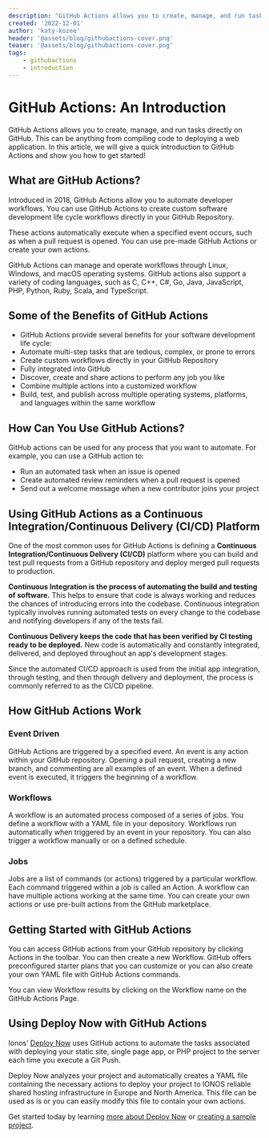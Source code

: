 ```yaml
---
description: "GitHub Actions allows you to create, manage, and run tasks directly on GitHub. This can be anything from compiling code to deploying a web application. In this article, we will give a quick introduction to GitHub Actions and show you how to get started!"
created: '2022-12-01'
author: 'katy-kozee'
header: '@assets/blog/githubactions-cover.png'
teaser: '@assets/blog/githubactions-cover.png'
tags:
    - githubactions
    - introduction
---
```


# GitHub Actions: An Introduction

GitHub Actions allows you to create, manage, and run tasks directly on GitHub. This can be anything from compiling code to deploying a web application. In this article, we will give a quick introduction to GitHub Actions and show you how to get started!

## What are GitHub Actions?

Introduced in 2018, GitHub Actions allow you to automate developer workflows. You can use GitHub Actions to create custom software development life cycle workflows directly in your GitHub Repository.

These actions automatically execute when a specified event occurs, such as when a pull request is opened. You can use pre-made GitHub Actions or create your own actions.

GitHub Actions can manage and operate workflows through Linux, Windows, and macOS operating systems. GitHub actions also support a variety of coding languages, such as C, C++, C#, Go, Java, JavaScript, PHP, Python, Ruby, Scala, and TypeScript.

## Some of the Benefits of GitHub Actions

- GitHub Actions provide several benefits for your software development life cycle:
- Automate multi-step tasks that are tedious, complex, or prone to errors
- Create custom workflows directly in your GitHub Repository
- Fully integrated into GitHub
- Discover, create and share actions to perform any job you like
- Combine multiple actions into a customized workflow
- Build, test, and publish across multiple operating systems, platforms, and languages within the same workflow

## How Can You Use GitHub Actions?

GitHub actions can be used for any process that you want to automate. For example, you can use a GitHub action to:

- Run an automated task when an issue is opened
- Create automated review reminders when a pull request is opened
- Send out a welcome message when a new contributor joins your project

## Using GitHub Actions as a Continuous Integration/Continuous Delivery (CI/CD) Platform

One of the most common uses for GitHub Actions is defining a **Continuous Integration/Continuous Delivery (CI/CD)** platform where you can build and test pull requests from a GitHub repository and deploy merged pull requests to production. 

**Continuous Integration is the process of automating the build and testing of software.** This helps to ensure that code is always working and reduces the chances of introducing errors into the codebase. Continuous integration typically involves running automated tests on every change to the codebase and notifying developers if any of the tests fail.

**Continuous Delivery keeps the code that has been verified by CI testing ready to be deployed.** New code is automatically and constantly integrated, delivered, and deployed throughout an app's development stages.

Since the automated CI/CD approach is used from the initial app integration, through testing, and then through delivery and deployment, the process is commonly referred to as the CI/CD pipeline. 

## How GitHub Actions Work
### Event Driven
GitHub Actions are triggered by a specified event. An event is any action within your GitHub repository. Opening a pull request, creating a new branch, and commenting are all examples of an event. When a defined event is executed, it triggers the beginning of a workflow.

### Workflows
A workflow is an automated process composed of a series of jobs.  You define a workflow with a YAML file in your depository. Workflows run automatically when triggered by an event in your repository. You can also trigger a workflow manually or on a defined schedule.

### Jobs
Jobs are a list of commands (or actions) triggered by a particular workflow. Each command triggered within a job is called an Action. A workflow can have multiple actions working at the same time. 
You can create your own actions or use pre-built actions from the GitHub marketplace.

## Getting Started with GitHub Actions
You can access GitHub actions from your GitHub repository by clicking Actions in the toolbar. You can then create a new Workflow. GitHub offers preconfigured starter plans that you can customize or you can also create your own YAML file with GitHub Actions commands.

You can view Workflow results by clicking on the Workflow name on the GitHub Actions Page.

## Using Deploy Now with GitHub Actions
Ionos’ [Deploy Now](https://docs.ionos.space/) uses GitHub actions to automate the tasks associated with deploying your static site, single page app, or PHP project to the server each time you execute a Git Push. 

Deploy Now analyzes your project and automatically creates a YAML file containing the necessary actions to deploy your project to IONOS reliable shared hosting infrastructure in Europe and North America. This file can be used as is or you can easily modify this file to contain your own actions.

Get started today by learning [more about Deploy Now](https://docs.ionos.space/docs/faq/) or [creating a sample project](https://docs.ionos.space/docs/framework-samples/).





